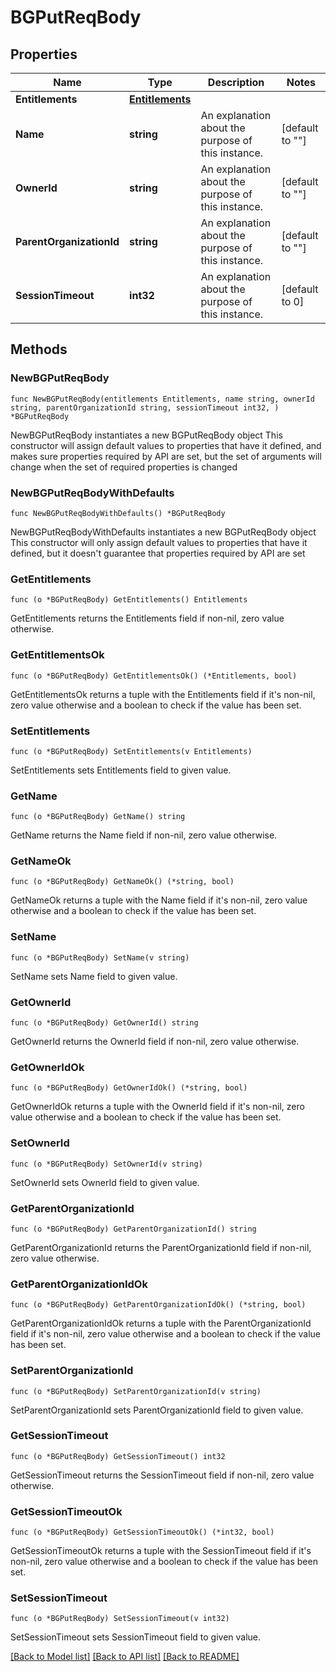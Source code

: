# BGPutReqBody

## Properties

Name | Type | Description | Notes
------------ | ------------- | ------------- | -------------
**Entitlements** | [**Entitlements**](Entitlements.md) |  | 
**Name** | **string** | An explanation about the purpose of this instance. | [default to ""]
**OwnerId** | **string** | An explanation about the purpose of this instance. | [default to ""]
**ParentOrganizationId** | **string** | An explanation about the purpose of this instance. | [default to ""]
**SessionTimeout** | **int32** | An explanation about the purpose of this instance. | [default to 0]

## Methods

### NewBGPutReqBody

`func NewBGPutReqBody(entitlements Entitlements, name string, ownerId string, parentOrganizationId string, sessionTimeout int32, ) *BGPutReqBody`

NewBGPutReqBody instantiates a new BGPutReqBody object
This constructor will assign default values to properties that have it defined,
and makes sure properties required by API are set, but the set of arguments
will change when the set of required properties is changed

### NewBGPutReqBodyWithDefaults

`func NewBGPutReqBodyWithDefaults() *BGPutReqBody`

NewBGPutReqBodyWithDefaults instantiates a new BGPutReqBody object
This constructor will only assign default values to properties that have it defined,
but it doesn't guarantee that properties required by API are set

### GetEntitlements

`func (o *BGPutReqBody) GetEntitlements() Entitlements`

GetEntitlements returns the Entitlements field if non-nil, zero value otherwise.

### GetEntitlementsOk

`func (o *BGPutReqBody) GetEntitlementsOk() (*Entitlements, bool)`

GetEntitlementsOk returns a tuple with the Entitlements field if it's non-nil, zero value otherwise
and a boolean to check if the value has been set.

### SetEntitlements

`func (o *BGPutReqBody) SetEntitlements(v Entitlements)`

SetEntitlements sets Entitlements field to given value.


### GetName

`func (o *BGPutReqBody) GetName() string`

GetName returns the Name field if non-nil, zero value otherwise.

### GetNameOk

`func (o *BGPutReqBody) GetNameOk() (*string, bool)`

GetNameOk returns a tuple with the Name field if it's non-nil, zero value otherwise
and a boolean to check if the value has been set.

### SetName

`func (o *BGPutReqBody) SetName(v string)`

SetName sets Name field to given value.


### GetOwnerId

`func (o *BGPutReqBody) GetOwnerId() string`

GetOwnerId returns the OwnerId field if non-nil, zero value otherwise.

### GetOwnerIdOk

`func (o *BGPutReqBody) GetOwnerIdOk() (*string, bool)`

GetOwnerIdOk returns a tuple with the OwnerId field if it's non-nil, zero value otherwise
and a boolean to check if the value has been set.

### SetOwnerId

`func (o *BGPutReqBody) SetOwnerId(v string)`

SetOwnerId sets OwnerId field to given value.


### GetParentOrganizationId

`func (o *BGPutReqBody) GetParentOrganizationId() string`

GetParentOrganizationId returns the ParentOrganizationId field if non-nil, zero value otherwise.

### GetParentOrganizationIdOk

`func (o *BGPutReqBody) GetParentOrganizationIdOk() (*string, bool)`

GetParentOrganizationIdOk returns a tuple with the ParentOrganizationId field if it's non-nil, zero value otherwise
and a boolean to check if the value has been set.

### SetParentOrganizationId

`func (o *BGPutReqBody) SetParentOrganizationId(v string)`

SetParentOrganizationId sets ParentOrganizationId field to given value.


### GetSessionTimeout

`func (o *BGPutReqBody) GetSessionTimeout() int32`

GetSessionTimeout returns the SessionTimeout field if non-nil, zero value otherwise.

### GetSessionTimeoutOk

`func (o *BGPutReqBody) GetSessionTimeoutOk() (*int32, bool)`

GetSessionTimeoutOk returns a tuple with the SessionTimeout field if it's non-nil, zero value otherwise
and a boolean to check if the value has been set.

### SetSessionTimeout

`func (o *BGPutReqBody) SetSessionTimeout(v int32)`

SetSessionTimeout sets SessionTimeout field to given value.



[[Back to Model list]](../README.md#documentation-for-models) [[Back to API list]](../README.md#documentation-for-api-endpoints) [[Back to README]](../README.md)


